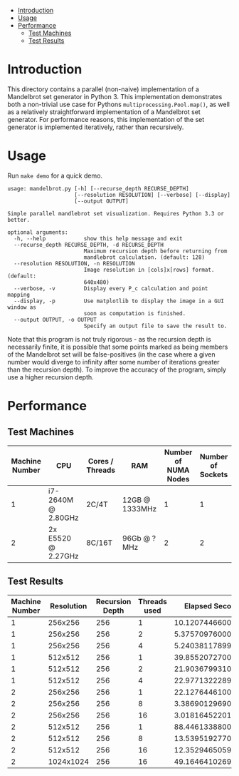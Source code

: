 
<!-- vim-markdown-toc GFM -->

* [Introduction](#introduction)
* [Usage](#usage)
* [Performance](#performance)
    * [Test Machines](#test-machines)
    * [Test Results](#test-results)

<!-- vim-markdown-toc -->

# Introduction

[](./assets/demo.png)

This directory contains a parallel (non-naive) implementation of a Mandelbrot
set generator in Python 3. This implementation demonstrates both a non-trivial
use case for Pythons `multiprocessing.Pool.map()`, as well as a relatively
straightforward implementation of a Mandelbrot set generator. For performance
reasons, this implementation of the set generator is implemented iteratively,
rather than recursively.

# Usage

Run `make demo` for a quick demo.

```
usage: mandelbrot.py [-h] [--recurse_depth RECURSE_DEPTH]
                     [--resolution RESOLUTION] [--verbose] [--display]
                     [--output OUTPUT]

Simple parallel mandlebrot set visualization. Requires Python 3.3 or better.

optional arguments:
  -h, --help            show this help message and exit
  --recurse_depth RECURSE_DEPTH, -d RECURSE_DEPTH
                        Maximum recursion depth before returning from
                        mandlebrot calculation. (default: 128)
  --resolution RESOLUTION, -n RESOLUTION
                        Image resolution in [cols]x[rows] format. (default:
                        640x480)
  --verbose, -v         Display every P_c calculation and point mapping
  --display, -p         Use matplotlib to display the image in a GUI window as
                        soon as computation is finished.
  --output OUTPUT, -o OUTPUT
                        Specify an output file to save the result to.
```

Note that this program is not truly rigorous - as the recursion depth is
necessarily finite, it is possible that some points marked as being members of
the Mandelbrot set will be false-positives (in the case where a given number
would diverge to infinity after some number of iterations greater than the
recursion depth). To improve the accuracy of the program, simply use a higher
recursion depth.

# Performance

## Test Machines

| Machine Number | CPU                 | Cores / Threads | RAM            | Number of NUMA Nodes | Number of Sockets |
|----------------|---------------------|-----------------|----------------|----------------------|-------------------|
| 1              | i7-2640M @ 2.80GHz  | 2C/4T           | 12GB @ 1333MHz | 1                    | 1                 |
| 2              | 2x E5520  @ 2.27GHz | 8C/16T          | 96Gb @ ? MHz   | 2                    | 2                 |

## Test Results

|Machine Number | Resolution | Recursion Depth | Threads used | Elapsed Seconds    |
|---------------|------------|-----------------|--------------|--------------------|
| 1             | 256x256    | 256             | 1            | 10.120744660000128 |
| 1             | 256x256    | 256             | 2            | 5.375709760000973  |
| 1             | 256x256    | 256             | 4            | 5.240381178999087  |
| 1             | 512x512    | 256             | 1            | 39.85520727000039  |
| 1             | 512x512    | 256             | 2            | 21.903679931001534 |
| 1             | 512x512    | 256             | 4            | 22.977132228999835 |
| 2             | 256x256    | 256             | 1            | 22.127644610009156 |
| 2             | 256x256    | 256             | 8            | 3.386901296908036  |
| 2             | 256x256    | 256             | 16           | 3.0181645220145583 |
| 2             | 512x512    | 256             | 1            | 88.4461338800611   |
| 2             | 512x512    | 256             | 8            | 13.539519277052023 |
| 2             | 512x512    | 256             | 16           | 12.352946505998261 |
| 2             | 1024x1024  | 256             | 16           | 49.16464102698956  |
